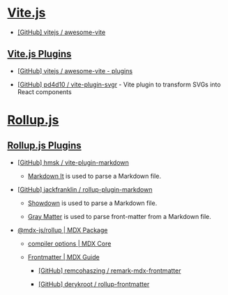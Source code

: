 # [Vite.js](https://vitejs.dev/)

- [[GitHub] vitejs / awesome-vite](https://github.com/vitejs/awesome-vite)

## [Vite.js Plugins](https://vitejs.dev/plugins/)

- [[GitHub] vitejs / awesome-vite - plugins](https://github.com/vitejs/awesome-vite#plugins)

- [[GitHub] pd4d10 / vite-plugin-svgr](https://github.com/pd4d10/vite-plugin-svgr) - Vite plugin to transform SVGs into React components

# [Rollup.js](https://rollupjs.org/)

## [Rollup.js Plugins](https://github.com/rollup/plugins)

- [[GitHub] hmsk / vite-plugin-markdown](https://github.com/hmsk/vite-plugin-markdown)

  - [Markdown It](https://github.com/markdown-it/markdown-it) is used to parse a Markdown file.

- [[GitHub] jackfranklin / rollup-plugin-markdown](https://github.com/jackfranklin/rollup-plugin-markdown)

  - [Showdown](https://github.com/showdownjs/showdown) is used to parse a Markdown file.

  - [Gray Matter](https://github.com/jonschlinkert/gray-matter) is used to parse front-matter from a Markdown file.

- [@mdx-js/rollup | MDX Package](https://mdxjs.com/packages/rollup/)

  - [compiler options | MDX Core](https://mdxjs.com/packages/mdx/#compilefile-options)

  - [Frontmatter | MDX Guide](https://mdxjs.com/guides/frontmatter/)

    - [[GitHub] remcohaszing / remark-mdx-frontmatter](https://github.com/remcohaszing/remark-mdx-frontmatter)

    - [[GitHub] derykroot / rollup-frontmatter](https://github.com/derykroot/rollup-frontmatter)
